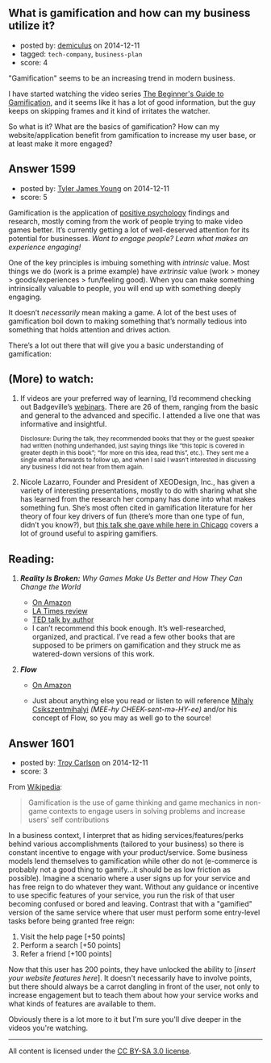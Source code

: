 ## What is gamification and how can my business utilize it?

- posted by: [demiculus](https://stackexchange.com/users/5264485/demiculus) on 2014-12-11
- tagged: `tech-company`, `business-plan`
- score: 4

<p>"Gamification" seems to be an increasing trend in modern business.</p>

<p>I have started watching the video series <a href="http://www.youtube.com/watch?v=Cknd7564PVU&amp;index=1&amp;list=PLWf8LL--szQhTLAHs847cewBC2kPvlPG4" rel="nofollow">The Beginner's Guide to Gamification</a>, and it seems like it has a lot of good information, but the guy keeps on skipping frames and it kind of irritates the watcher.</p>

<p>So what is it? What are the basics of gamification? How can my website/application benefit from gamification to increase my user base, or at least make it more engaged?</p>



## Answer 1599

- posted by: [Tyler James Young](https://stackexchange.com/users/2115507/tyler-james-young) on 2014-12-11
- score: 5

<p>Gamification is the application of <a href="http://en.wikipedia.org/wiki/Positive_psychology">positive psychology</a> findings and research, mostly coming from the work of people trying to make video games better. It’s currently getting a lot of well-deserved attention for its potential for businesses. <em>Want to engage people? Learn what makes an experience engaging!</em></p>

<p>One of the key principles is imbuing something with <em>intrinsic</em> value. Most things we do (work is a prime example) have <em>extrinsic</em> value (work > money > goods/experiences > fun/feeling good). When you can make something intrinsically valuable to people, you will end up with something deeply engaging.</p>

<p>It doesn’t <em>necessarily</em> mean making a game. A lot of the best uses of gamification boil down to making something that’s normally tedious into something that holds attention and drives action.</p>

<p>There’s a lot out there that will give you a basic understanding of gamification:</p>

<h2>(More) to watch:</h2>

<ol>
<li><p>If videos are your preferred way of learning, I’d recommend checking out Badgeville’s <a href="http://badgeville.com/resources/webinars">webinars</a>. There are 26 of them, ranging from the basic and general to the advanced and specific. I attended a live one that was informative and insightful. </p>

<p><sub>Disclosure: During the talk, they recommended books that they or the guest speaker had written (nothing underhanded, just saying things like “this topic is covered in greater depth in this book”; “for more on this idea, read this”, etc.). They sent me a single email afterwards to follow up, and when I said I wasn’t interested in discussing any business I did not hear from them again.</sub></p></li>
<li><p>Nicole Lazarro, Founder and President of XEODesign, Inc., has given a variety of interesting presentations, mostly to do with sharing what she has learned from the research her company has done into what makes something fun. She’s most often cited in gamification literature for her theory of four key drivers of fun (there’s more than one type of fun, didn’t you know?), but <a href="http://youtu.be/CyPq1uwrRAc">this talk she gave while here in Chicago</a> covers a lot of ground useful to aspiring gamifiers.</p></li>
</ol>

<h2>Reading:</h2>

<ol>
<li><p><em><strong>Reality Is Broken:</strong> Why Games Make Us Better and How They Can Change the World</em></p>

<ul>
<li><a href="http://rads.stackoverflow.com/amzn/click/0143120611">On Amazon</a></li>
<li><a href="http://articles.latimes.com/2011/feb/06/entertainment/la-ca-jane-mcgonigal-20110206">LA Times review</a></li>
<li><a href="http://www.ted.com/talks/jane_mcgonigal_gaming_can_make_a_better_world">TED talk by author</a></li>
<li>I can’t recommend this book enough. It’s well-researched, organized, and practical. I’ve read a few other books that are supposed to be primers on gamification  and they struck me as watered-down versions of this work.</li>
</ul></li>
<li><p><strong><em>Flow</em></strong></p>

<ul>
<li><p><a href="http://rads.stackoverflow.com/amzn/click/0061339202">On Amazon</a></p></li>
<li><p>Just about anything else you read or listen to will reference <a href="http://en.wikipedia.org/wiki/Mihaly_Csikszentmihalyi">Mihaly Csikszentmihalyi</a> <em>(MEE-hy CHEEK-sent-mə-HY-ee)</em> and/or his concept of Flow, so you may as well go to the source!</p></li>
</ul></li>
</ol>



## Answer 1601

- posted by: [Troy Carlson](https://stackexchange.com/users/1365892/troy-carlson) on 2014-12-11
- score: 3

<p>From <a href="http://en.wikipedia.org/wiki/Gamification" rel="nofollow">Wikipedia</a>:</p>

<blockquote>
  <p>Gamification is the use of game thinking and game mechanics in
  non-game contexts to engage users in solving problems and increase
  users' self contributions</p>
</blockquote>

<p>In a business context, I interpret that as hiding services/features/perks behind various accomplishments (tailored to your business) so there is constant incentive to engage with your product/service.  Some business models lend themselves to gamification while other do not (e-commerce is probably not a good thing to gamify...it should be as low friction as possible).  Imagine a scenario where a user signs up for your service and has free reign to do whatever they want.  Without any guidance or incentive to use specific features of your service, you run the risk of that user becoming confused or bored and leaving.  Contrast that with a "gamified" version of the same service where that user must perform some entry-level tasks before being granted free reign:</p>

<ol>
<li>Visit the help page [+50 points]</li>
<li>Perform a search [+50 points]</li>
<li>Refer a friend [+100 points]</li>
</ol>

<p>Now that this user has 200 points, they have unlocked the ability to [<em>insert your website features here</em>].  It doesn't necessarily have to involve points, but there should always be a carrot dangling in front of the user, not only to increase engagement but to teach them about how your service works and what kinds of features are available to them.</p>

<p>Obviously there is a lot more to it but I'm sure you'll dive deeper in the videos you're watching.</p>




---

All content is licensed under the [CC BY-SA 3.0 license](https://creativecommons.org/licenses/by-sa/3.0/).
